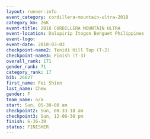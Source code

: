 ```yaml
---
layout: runner-info 
event_category: cordillera-mountain-ultra-2018 
category_km: 26K 
event-title: 2018 CORDILLERA MOUNTAIN ULTRA 
event-location: Dalupirip Itogon Benguet Philippines 
event-logo: 
event-date: 2018-03-03 
checkpoint-name2: Tenidi Hill Top (T-2) 
checkpoint-name3: Finish (T-3) 
overall_rank: 171
gender_rank: 71
category_rank: 17
bib: 26027
first_name: Fei Shien
last_name: Chew
gender: F
team_name: n/a
start: Sun, 05-30-00 am
checkpoint2: Sun, 08-33-18 am
checkpoint3: Sun, 12-06-30 pm
finish: 6-36-30
status: FINISHER
---
```

